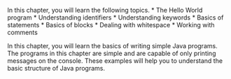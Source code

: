 In this chapter, you will learn the following topics.
    * The Hello World program
    * Understanding identifiers
    * Understanding keywords
    * Basics of statements
    * Basics of blocks
    * Dealing with whitespace
    * Working with comments

In this chapter, you will learn the basics of writing simple Java programs. The
programs in this chapter are simple and are capable of only printing messages on
the console. These examples will help you to understand the basic structure of Java 
programs.